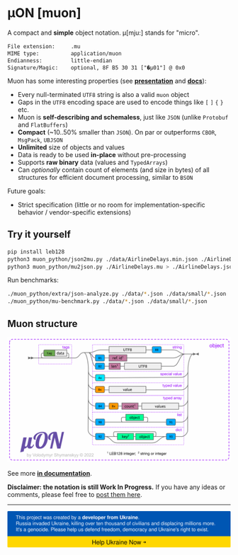 # µON [muon]
A compact and **simple** object notation. µ[mju:] stands for "micro".

```log
File extension:     .mu
MIME type:          application/muon
Endianness:         little-endian
Signature/Magic:    optional, 8F B5 30 31 ["�µ01"] @ 0x0
```

Muon has some interesting  properties (see [**presentation**](https://bit.ly/muon-present) and [**docs**](./docs/README.md)):
- Every null-terminated `UTF8` string is also a valid `muon` object
- Gaps in the `UTF8` encoding space are used to encode things like `[` `]` `{` `}` etc.
- Muon is **self-describing and schemaless**, just like `JSON` (unlike `Protobuf` and `FlatBuffers`)
- **Compact** (~10..50% smaller than `JSON`). On par or outperforms `CBOR`, `MsgPack`, `UBJSON`
- **Unlimited** size of objects and values
- Data is ready to be used **in-place** without pre-processing
- Supports **raw binary** data (values and `TypedArrays`)
- Can _optionally_ contain count of elements (and size in bytes) of all structures for efficient document processing, similar to `BSON`

Future goals:
- Strict specification (little or no room for implementation-specific behavior / vendor-specific extensions)

## Try it yourself

```sh
pip install leb128
python3 muon_python/json2mu.py ./data/AirlineDelays.min.json ./AirlineDelays.mu
python3 muon_python/mu2json.py ./AirlineDelays.mu > ./AirlineDelays.json
```

Run benchmarks:
```sh
./muon_python/extra/json-analyze.py ./data/*.json ./data/small/*.json
./muon_python/mu-benchmark.py ./data/*.json ./data/small/*.json
```

## Muon structure

[![alt tag](docs/muon.png?raw=true)](https://bit.ly/muon-present)

See more [**in documentation**](./docs/README.md).

**Disclaimer: the notation is still Work In Progress.**
If you have any ideas or comments, please feel free to [post them here](https://github.com/vshymanskyy/muon/issues).

---

[![Stand With Ukraine](https://raw.githubusercontent.com/vshymanskyy/StandWithUkraine/main/banner-direct-single.svg)](https://stand-with-ukraine.pp.ua)
